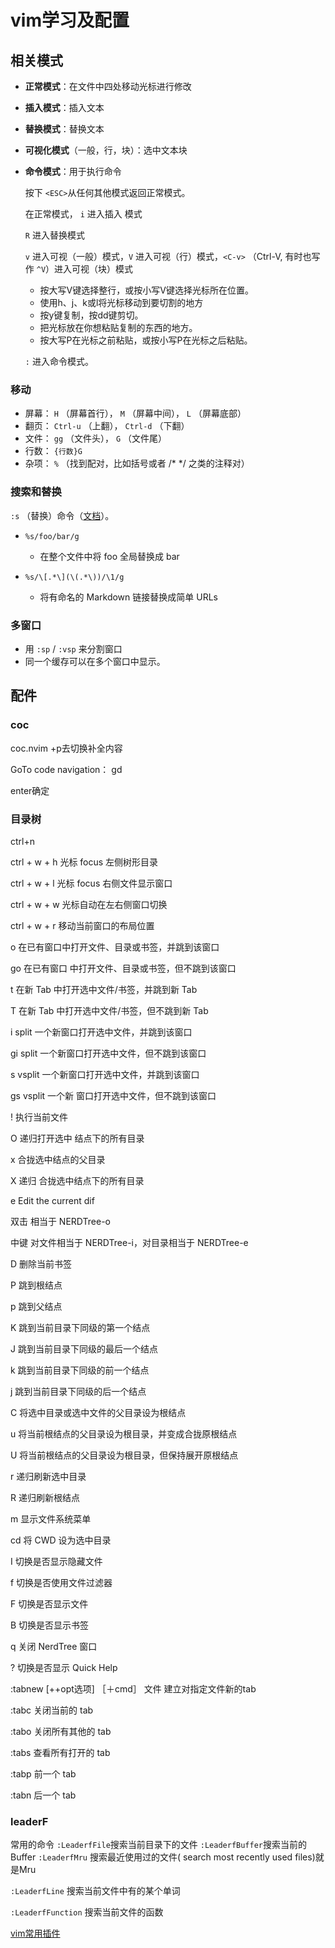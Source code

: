 # vim学习及配置

## 相关模式

- **正常模式**：在文件中四处移动光标进行修改

- **插入模式**：插入文本

- **替换模式**：替换文本

- **可视化模式**（一般，行，块）：选中文本块

- **命令模式**：用于执行命令

  按下 `<ESC>`从任何其他模式返回正常模式。

  在正常模式， `i` 进入插入 模式

  `R` 进入替换模式

  `v` 进入可视（一般）模式，`V` 进入可视（行）模式，`<C-v>` （Ctrl-V, 有时也写作 `^V`）进入可视（块）模式

  - 按大写V键选择整行，或按小写V键选择光标所在位置。
  - 使用h、j、k或l将光标移动到要切割的地方
  - 按y键复制，按dd键剪切。
  - 把光标放在你想粘贴复制的东西的地方。
  - 按大写P在光标之前粘贴，或按小写P在光标之后粘贴。
  
  `:` 进入命令模式。

### 移动

- 屏幕： `H` （屏幕首行）， `M` （屏幕中间）， `L` （屏幕底部）
- 翻页： `Ctrl-u` （上翻）， `Ctrl-d` （下翻）
- 文件： `gg` （文件头）， `G` （文件尾）
- 行数：  `{行数}G` 
- 杂项： `%` （找到配对，比如括号或者 /* */ 之类的注释对）

### 搜索和替换

`:s` （替换）命令（[文档](http://vim.wikia.com/wiki/Search_and_replace)）。

- ```plaintext
  %s/foo/bar/g
  ```

  - 在整个文件中将 foo 全局替换成 bar

- ```plaintext
  %s/\[.*\](\(.*\))/\1/g
  ```

  - 将有命名的 Markdown 链接替换成简单 URLs

### 多窗口

- 用 `:sp` / `:vsp` 来分割窗口
- 同一个缓存可以在多个窗口中显示。

## 配件

### coc

coc.nvim <ctrl>+p去切换补全内容

GoTo code navigation： gd 

enter确定

### 目录树

ctrl+n

ctrl + w + h    光标 focus 左侧树形目录

 ctrl + w + l    光标 focus 右侧文件显示窗口 

ctrl + w + w    光标自动在左右侧窗口切换 

ctrl + w + r    移动当前窗口的布局位置

 o       在已有窗口中打开文件、目录或书签，并跳到该窗口 

go      在已有窗口 中打开文件、目录或书签，但不跳到该窗口 

t       在新 Tab 中打开选中文件/书签，并跳到新 Tab 

T       在新 Tab 中打开选中文件/书签，但不跳到新 Tab

 i       split 一个新窗口打开选中文件，并跳到该窗口 

gi      split 一个新窗口打开选中文件，但不跳到该窗口 

s       vsplit 一个新窗口打开选中文件，并跳到该窗口 

gs      vsplit 一个新 窗口打开选中文件，但不跳到该窗口 

!       执行当前文件

 O       递归打开选中 结点下的所有目录 

x       合拢选中结点的父目录

 X       递归 合拢选中结点下的所有目录 

e       Edit the current dif 

双击    相当于 NERDTree-o 

中键    对文件相当于 NERDTree-i，对目录相当于 NERDTree-e 

D       删除当前书签 

P       跳到根结点 

p       跳到父结点

 K       跳到当前目录下同级的第一个结点

 J       跳到当前目录下同级的最后一个结点 

k       跳到当前目录下同级的前一个结点 

j       跳到当前目录下同级的后一个结点 

C       将选中目录或选中文件的父目录设为根结点

u       将当前根结点的父目录设为根目录，并变成合拢原根结点

U       将当前根结点的父目录设为根目录，但保持展开原根结点

 r       递归刷新选中目录 

R       递归刷新根结点

 m       显示文件系统菜单 

cd      将 CWD 设为选中目录

 I       切换是否显示隐藏文件

 f       切换是否使用文件过滤器 

F       切换是否显示文件 

B       切换是否显示书签

q       关闭 NerdTree 窗口

 ?       切换是否显示 Quick Help

  :tabnew [++opt选项] ［＋cmd］ 文件      建立对指定文件新的tab

 :tabc   关闭当前的 tab

 :tabo   关闭所有其他的 tab

 :tabs   查看所有打开的 tab

 :tabp   前一个 tab

 :tabn   后一个 tab

### leaderF

常用的命令 `:LeaderfFile`搜索当前目录下的文件 `:LeaderfBuffer`搜索当前的Buffer `:LeaderfMru` 搜索最近使用过的文件( search most recently used files)就是Mru

`:LeaderfLine` 搜索当前文件中有的某个单词

`:LeaderfFunction` 搜索当前文件的函数

[vim常用插件](https://zhuanlan.zhihu.com/p/145793963)